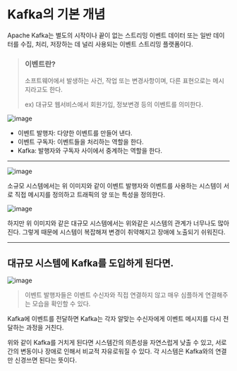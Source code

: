 # Kafka의 기본 개념

Apache Kafka는 별도의 시작이나 끝이 없는 스트리밍 이벤트 데이터 또는 일반 데이터를 
수집, 처리, 저장하는 데 널리 사용되는 이벤트 스트리밍 플랫폼이다.

> ### 이벤트란?
> 
> 소프트웨어에서 발생하는 사건, 작업 또는 변경사항이며, 다른 표현으로는 메시지라고도 한다.
> 
> ex) 대규모 웹서비스에서 회원가입, 정보변경 등의 이벤트를 의미한다.


![image](https://github.com/YoonSeok-Heo/TIL/assets/113662725/e84fe1df-ded6-4fbd-9e34-e567d1139c8a)

- 이벤트 발행자: 다양한 이벤트를 만들어 낸다.
- 이벤트 구독자: 이벤트들을 처리하는 역할을 한다.
- Kafka: 발행자와 구독자 사이에서 중계하는 역할을 한다.

---

![image](https://github.com/YoonSeok-Heo/TIL/assets/113662725/da4d8a38-aadd-4dd3-aa1a-5e915d95e824)

소규모 시스템에서는 위 이미지와 같이 이벤트 발행자와 이벤트를 사용하는 시스템이
서로 직접 메시지를 정의하고 트래픽의 양 또는 특성을 정의한다.


![image](https://github.com/YoonSeok-Heo/TIL/assets/113662725/d7f004d3-54fd-48dc-a4e6-649633bf78be)

하지만 위 이미지와 같은 대규모 시스템에서는 위와같은 시스템의 관계가 너무나도 많아진다.
그렇게 때문에 시스템이 복잡해져 변경이 취약해지고 장애에 노출되기 쉬워진다.

---

## 대규모 시스템에 Kafka를 도입하게 된다면.

![image](https://github.com/YoonSeok-Heo/TIL/assets/113662725/ec0f881d-0374-45c7-b80b-b587bc35cc3b)

> 이벤트 발행자들은 이벤트 수신자와 직접 연결하지 않고 매우 심플하게 연결해주는 모습을 확인할 수 있다.

Kafka에 이벤트를 전달하면 Kafka는 각자 알맞는 수신자에게 이벤트 메시지를 다시 전달하는 과정을 거친다.

위와 같이 Kafka를 거치게 된다면 시스템간의 의존성을 자연스럽게 낮출 수 있고,
서로간의 변동이나 장애로 인해서 비교적 자유로워질 수 있다.
각 시스템은 Kafka와의 연결만 신경쓰면 된다는 뜻이다.